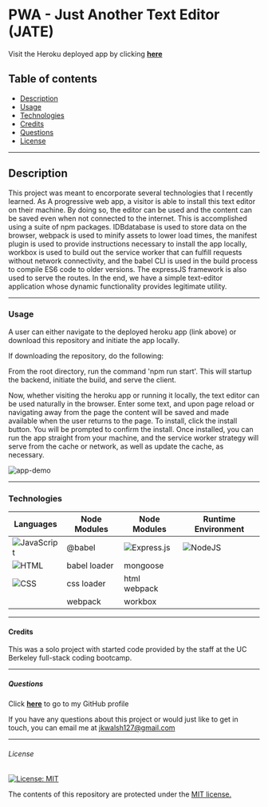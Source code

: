 # PWA - Just Another Text Editor (JATE)

Visit the Heroku deployed app by clicking <a href="https://fierce-reef-46335.herokuapp.com/" target="_blank">**here**<a> 

## Table of contents
* [Description](#description)
* [Usage](#usage)
* [Technologies](#technologies)
* [Credits](#credits)
* [Questions](#questions)
* [License](#license)

---
## Description
This project was meant to encorporate several technologies that I recently learned. As A progressive web app, a visitor is able to install this text editor on their machine. By doing so, the editor can be used and the content can be saved even when not connected to the internet. This is accomplished using a suite of npm packages. IDBdatabase is used to store data on the browser, webpack is used to minify assets to lower load times, the manifest plugin is used to provide instructions necessary to install the app locally, workbox is used to build out the service worker that can fulfill requests without network connectivity, and the babel CLI is used in the build process to compile ES6 code to older versions. The expressJS framework is also used to serve the routes. In the end, we have a simple text-editor application whose dynamic functionality provides legitimate utility.

---
### Usage
A user can either navigate to the deployed heroku app (link above) or download this repository and initiate the app locally. 

If downloading the repository, do the following:

From the root directory, run the command 'npm run start'. This will startup the backend, initiate the build, and serve the client. 

Now, whether visiting the heroku app or running it locally, the text editor can be used naturally in the browser. Enter some text, and upon page reload or navigating away from the page the content will be saved and made available when the user returns to the page. To install, click the install button. You will be prompted to confirm the install. Once installed, you can run the app straight from your machine, and the service worker strategy will serve from the cache or network, as well as update the cache, as necessary. 

![app-demo](https://user-images.githubusercontent.com/101354032/170621619-839f7514-d2dd-4415-80b7-5437a15c4293.gif)

---
### Technologies
|   Languages  | Node Modules  |  Node Modules | Runtime Environment |
| ----------- | ----------- | ----------- |  ----------- | 
| ![JavaScript](https://img.shields.io/badge/javascript-%23323330.svg?style=for-the-badge&logo=javascript&logoColor=%23F7DF1E) | @babel | ![Express.js](https://img.shields.io/badge/express.js-%23404d59.svg?style=for-the-badge&logo=express&logoColor=%2361DAFB) | ![NodeJS](https://img.shields.io/badge/node.js-6DA55F?style=for-the-badge&logo=node.js&logoColor=white)  |
| ![HTML](https://img.shields.io/badge/HTML-239120?style=for-the-badge&logo=html5&logoColor=white) | babel loader  | mongoose  |   |
| ![CSS](https://img.shields.io/badge/CSS3-1572B6?style=for-the-badge&logo=css3&logoColor=white)  | css loader |  html webpack |    |
|   |  webpack  | workbox  |   |

---
#### Credits
This was a solo project with started code provided by the staff at the UC Berkeley full-stack coding bootcamp.

---
##### Questions
Click <a href="https://github.com/jkwalsh127" target="_blank">**here**<a> to go to my GitHub profile

If you have any questions about this project or would just like to get in touch, you can email me at <a href="mailto:jkwalsh127@gmail.com" target="_blank">jkwalsh127@gmail.com</a>
  
---
###### License
[![License: MIT](https://img.shields.io/badge/License-MIT-yellow.svg)](https://opensource.org/licenses/MIT)

The contents of this repository are protected under the <a href="https://opensource.org/licenses/MIT">MIT license.</a>
